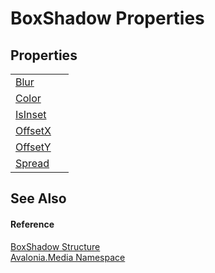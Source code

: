 # BoxShadow Properties




## Properties
<table>
<tr>
<td><a href="P_Avalonia_Media_BoxShadow_Blur">Blur</a></td>
<td> </td>
</tr>
<tr>
<td><a href="P_Avalonia_Media_BoxShadow_Color">Color</a></td>
<td> </td>
</tr>
<tr>
<td><a href="P_Avalonia_Media_BoxShadow_IsInset">IsInset</a></td>
<td> </td>
</tr>
<tr>
<td><a href="P_Avalonia_Media_BoxShadow_OffsetX">OffsetX</a></td>
<td> </td>
</tr>
<tr>
<td><a href="P_Avalonia_Media_BoxShadow_OffsetY">OffsetY</a></td>
<td> </td>
</tr>
<tr>
<td><a href="P_Avalonia_Media_BoxShadow_Spread">Spread</a></td>
<td> </td>
</tr>
</table>

## See Also


#### Reference
<a href="T_Avalonia_Media_BoxShadow">BoxShadow Structure</a>  
<a href="N_Avalonia_Media">Avalonia.Media Namespace</a>  


